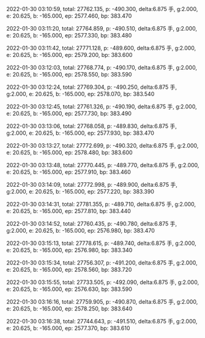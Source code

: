 2022-01-30 03:10:59, total: 27762.135, p: -490.300, delta:6.875 手, g:2.000, e: 20.625, b: -165.000, ep: 2577.460, bp: 383.470

2022-01-30 03:11:20, total: 27764.859, p: -490.510, delta:6.875 手, g:2.000, e: 20.625, b: -165.000, ep: 2577.330, bp: 383.480

2022-01-30 03:11:42, total: 27771.128, p: -489.600, delta:6.875 手, g:2.000, e: 20.625, b: -165.000, ep: 2579.200, bp: 383.600

2022-01-30 03:12:03, total: 27768.774, p: -490.170, delta:6.875 手, g:2.000, e: 20.625, b: -165.000, ep: 2578.550, bp: 383.590

2022-01-30 03:12:24, total: 27769.304, p: -490.250, delta:6.875 手, g:2.000, e: 20.625, b: -165.000, ep: 2578.070, bp: 383.540

2022-01-30 03:12:45, total: 27761.326, p: -490.190, delta:6.875 手, g:2.000, e: 20.625, b: -165.000, ep: 2577.730, bp: 383.490

2022-01-30 03:13:06, total: 27768.058, p: -489.830, delta:6.875 手, g:2.000, e: 20.625, b: -165.000, ep: 2577.930, bp: 383.470

2022-01-30 03:13:27, total: 27772.699, p: -490.320, delta:6.875 手, g:2.000, e: 20.625, b: -165.000, ep: 2578.480, bp: 383.600

2022-01-30 03:13:48, total: 27770.445, p: -489.770, delta:6.875 手, g:2.000, e: 20.625, b: -165.000, ep: 2577.910, bp: 383.460

2022-01-30 03:14:09, total: 27772.998, p: -489.900, delta:6.875 手, g:2.000, e: 20.625, b: -165.000, ep: 2577.220, bp: 383.390

2022-01-30 03:14:31, total: 27781.355, p: -489.710, delta:6.875 手, g:2.000, e: 20.625, b: -165.000, ep: 2577.810, bp: 383.440

2022-01-30 03:14:52, total: 27760.435, p: -490.780, delta:6.875 手, g:2.000, e: 20.625, b: -165.000, ep: 2576.980, bp: 383.470

2022-01-30 03:15:13, total: 27778.615, p: -489.740, delta:6.875 手, g:2.000, e: 20.625, b: -165.000, ep: 2576.980, bp: 383.340

2022-01-30 03:15:34, total: 27756.307, p: -491.200, delta:6.875 手, g:2.000, e: 20.625, b: -165.000, ep: 2578.560, bp: 383.720

2022-01-30 03:15:55, total: 27733.505, p: -492.090, delta:6.875 手, g:2.000, e: 20.625, b: -165.000, ep: 2576.630, bp: 383.590

2022-01-30 03:16:16, total: 27759.905, p: -490.870, delta:6.875 手, g:2.000, e: 20.625, b: -165.000, ep: 2578.250, bp: 383.640

2022-01-30 03:16:38, total: 27744.643, p: -491.510, delta:6.875 手, g:2.000, e: 20.625, b: -165.000, ep: 2577.370, bp: 383.610